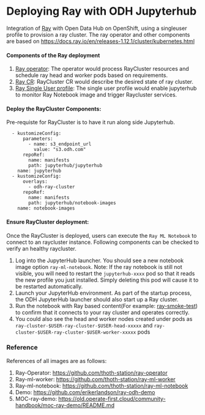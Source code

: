 # Deploying Ray with ODH Jupyterhub

Integration of [Ray](https://docs.ray.io/en/latest/index.html) with Open Data Hub on OpenShift, using a singleuser profile to provision a ray cluster.
The ray operator and other components are based on https://docs.ray.io/en/releases-1.12.1/cluster/kubernetes.html

#### Components  of the Ray deployment

1. [Ray operator](./operator/ray-operator-deployment.yaml): The operator would process RayCluster resources and schedule ray head and worker pods based on requirements.
2. [Ray CR](./ray-custom-resources.yaml):  RayCluster CR would describe the desired state of ray cluster.
3. [Ray Single User profile](./ray-ml-profile-cm.yaml): The single user profile would enable jupyterhub to monitor Ray Notebook image and trigger Raycluster services.


#### Deploy the RayCluster Components:

Pre-requiste for RayCluster is to have it run along side Jupyterhub.

```
  - kustomizeConfig:
      parameters:
        - name: s3_endpoint_url
          value: "s3.odh.com"
      repoRef:
        name: manifests
        path: jupyterhub/jupyterhub
    name: jupyterhub
  - kustomizeConfig:
      overlays:
        - odh-ray-cluster
      repoRef:
        name: manifests
        path: jupyterhub/notebook-images
    name: notebook-images
```

#### Ensure RayCluster deployment:

Once the RayCluster is deployed, users can execute the `Ray ML Notebook` to connect to an raycluster instance. Following components can be checked to verify an healthy raycluster.

1. Log into the JupyterHub launcher. You should see a new notebook image option `ray-ml-notebook`. 
Note: If the ray notebook is still not visible, you will need to restart the `jupyterhub-xxxx` pod so that it reads the new profile you just installed. Simply deleting this pod will cause it to be restarted automatically.
2. Launch your JupyterHub environment. As part of the startup process, the ODH JupyterHub launcher should also start up a Ray cluster.
3. Run the notebook with Ray based content(For example: [ray-smoke-test](https://github.com/erikerlandson/ray-odh-demo/blob/main/source/ray-smoke-test.ipynb)) to confirm that it connects to your ray cluster and operates correctly.
4. You could also see the head and worker nodes created under pods as `ray-cluster-$USER-ray-cluster-$USER-head-xxxxx` and `ray-cluster-$USER-ray-cluster-$USER-worker-xxxxx` pods


### Reference

References of all images are as follows:
1. Ray-Operator: https://github.com/thoth-station/ray-operator
2. Ray-ml-worker: https://github.com/thoth-station/ray-ml-worker
3. Ray-ml-notebook: https://github.com/thoth-station/ray-ml-notebook
4. Demo: https://github.com/erikerlandson/ray-odh-demo
5. MOC-ray-demo: https://old.operate-first.cloud/community-handbook/moc-ray-demo/README.md
